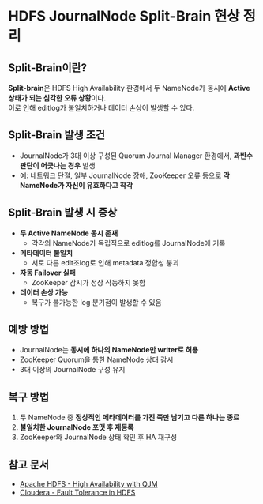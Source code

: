 
# HDFS JournalNode Split-Brain 현상 정리

## Split-Brain이란?

**Split-brain**은 HDFS High Availability 환경에서 두 NameNode가 동시에 **Active 상태가 되는 심각한 오류 상황**이다.
<br> 이로 인해 editlog가 불일치하거나 데이터 손상이 발생할 수 있다.

## Split-Brain 발생 조건
- JournalNode가 3대 이상 구성된 Quorum Journal Manager 환경에서, **과반수 판단이 어긋나는 경우** 발생
- 예: 네트워크 단절, 일부 JournalNode 장애, ZooKeeper 오류 등으로 **각 NameNode가 자신이 유효하다고 착각**

## Split-Brain 발생 시 증상

- **두 Active NameNode 동시 존재**
  - 각각의 NameNode가 독립적으로 editlog를 JournalNode에 기록
- **메타데이터 불일치**
  - 서로 다른 edit조log로 인해 metadata 정합성 붕괴
- **자동 Failover 실패**
  - ZooKeeper 감시가 정상 작동하지 못함
- **데이터 손상 가능**
  - 복구가 불가능한 log 분기점이 발생할 수 있음
  
## 예방 방법

- JournalNode는 **동시에 하나의 NameNode만 writer로 허용**
- ZooKeeper Quorum을 통한 NameNode 상태 감시
- 3대 이상의 JournalNode 구성 유지

## 복구 방법

1. 두 NameNode 중 **정상적인 메타데이터를 가진 쪽만 남기고 다른 하나는 종료**
2. **불일치한 JournalNode 포맷 후 재등록**
3. ZooKeeper와 JournalNode 상태 확인 후 HA 재구성

## 참고 문서

- [Apache HDFS - High Availability with QJM](https://hadoop.apache.org/docs/stable/hadoop-project-dist/hadoop-hdfs/HDFSHighAvailabilityWithQJM.html)
- [Cloudera - Fault Tolerance in HDFS](https://docs.cloudera.com/runtime/7.2.0/fault-tolerance/hdfs-configuring-fault-tolerance.pdf)
